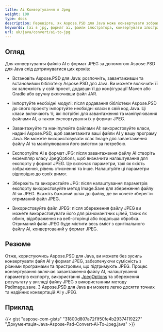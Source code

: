 ```yaml
---
title: Ai Конвертування в Jpeg
weight: 100
type: docs
description: Перевірте, як Aspose.PSD для Java може конвертувати зображення AI у формат JPEG
keywords: [ai в jpg, формат ai, файли ілюстратора, конвертувати ілюстратор, psd api, java, зразок коду]
url: uk/java/convert/ai-to-jpg
---
```


## **Огляд**
Для конвертування файлів AI в формат JPEG за допомогою Aspose.PSD для Java слід дотримуватися цих кроків:

- Встановіть Aspose.PSD для Java: розпочніть, завантаживши та встановивши бібліотеку Aspose.PSD для Java. Ви можете включити її як залежність у свій проект, додавши її до конфігурації Maven або Gradle або вручну включивши файл JAR.

- Імпортуйте необхідні модулі: після додавання бібліотеки Aspose.PSD до свого проекту імпортуйте необхідні класи в свій код Java. Ці класи включають ті, які потрібні для завантаження та маніпулювання файлами AI, а також експортування їх у формат JPEG.

- Завантажуйте та маніпулюйте файлами AI: використовуйте класи, надані Aspose.PSD, щоб завантажити ваші файли AI у вашу програму Java. Ви можете використовувати клас Image для завантаження файлу AI та маніпулювання його вмістом за потребою.

- Експортуйте AI в формат JPG: після завантаження файлу AI створіть екземпляр класу JpegOptions, щоб визначити налаштування для експорту у формат JPEG. Це включає параметри, такі як якість зображення, рівень стиснення та інше. Налаштуйте ці параметри відповідно до своїх вимог.

- Збережіть та використайте JPG: після налаштування параметрів експорту використовуйте метод Image.Save для збереження файлу AI як JPEG. Вкажіть бажаний шлях до файлу, де ви хочете зберегти отриманий файл JPEG.

- Використовуйте файл JPEG: після збереження файлу JPEG ви можете використовувати його для різноманітних цілей, таких як обмін, відображення на веб-сторінці або подальша обробка. Отриманий файл JPEG буде містити весь вміст з оригінального файлу AI, конвертований у формат JPEG.

## **Резюме**
Отже, користуючись Aspose.PSD для Java, ви можете без зусиль конвертувати файл AI у формат JPEG, забезпечуючи сумісність з різними програмами та пристроями, що підтримують JPEG. Процес конвертування включає завантаження файлу AI, налаштування параметрів експорту, використання [JpegOptions](https://reference.aspose.com/psd/java/com.aspose.psd.imageoptions/jpegoptions/) та збереження результату у вигляді файлу JPEG з використанням методу PsdImage.save. З Aspose.PSD для Java ви можете легко досягти точних та надійних конвертацій AI у JPEG.

## **Приклад**
{{< gist "aspose-com-gists" "31800d807a72f1f50fe4b29374119227" "Документація-Java-Aspose-Psd-Convert-Ai-To-Jpeg.java" >}}
